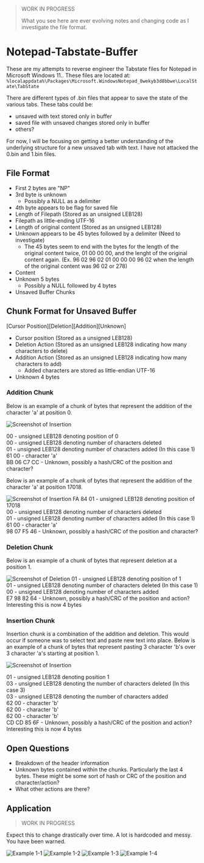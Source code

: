 > WORK IN PROGRESS
>
> What you see here are ever evolving notes and changing code as I investigate the file format.

# Notepad-Tabstate-Buffer

These are my attempts to reverse engineer the Tabstate files for Notepad in Microsoft Windows 11.. These files are located at: `%localappdata%\Packages\Microsoft.WindowsNotepad_8wekyb3d8bbwe\LocalState\TabState`

There are different types of .bin files that appear to save the state of the various tabs. These tabs could be:
- unsaved with text stored only in buffer
- saved file with unsaved changes stored only in buffer
- others?

For now, I will be focusing on getting a better understanding of the underlying structure for a new unsaved tab with text. I have not attacked the 0.bin and 1.bin files.

## File Format

 - First 2 bytes are "NP"
 - 3rd byte is unknown
   - Possibly a NULL as a delimiter
 - 4th byte appears to be flag for saved file
 - Length of Filepath (Stored as an unsigned LEB128)
 - Filepath as little-ending UTF-16
 - Length of original content (Stored as an unsigned LEB128)
 - Unknown appears to be 45 bytes followed by a delimiter (Need to investigate)
   -  The 45 bytes seem to end with the bytes for the length of the original content twice, 01 00 00 00, and the lenght of the original content again. (Ex. 96 02 96 02 01 00 00 00 96 02 when the length of the original content was 96 02 or 278)
 - Content
 - Unknown 5 bytes
   - Possibly a NULL followed by 4 bytes
 - Unsaved Buffer Chunks

## Chunk Format for Unsaved Buffer

[Cursor Position][Deletion][Addition][Unknown]
- Cursor position (Stored as a unsigned LEB128)
- Deletion Action (Stored as an unsigned LEB128 indicating how many characters to delete)
- Addition Action (Stored as an unsigned LEB128 indicating how many characters to add)
  - Added characters are stored as little-endian UTF-16
- Unknown 4 bytes
  
### Addition Chunk

Below is an example of a chunk of bytes that represent the addition of the character 'a' at position 0.

![Screenshot of Insertion](https://github.com/ogmini/Notepad-Tabstate-Buffer/blob/main/Insert-Chunk.png)

00 - unsigned LEB128 denoting position of 0  
00 - unsigned LEB128 denoting number of characters deleted  
01 - unsigned LEB128 denoting number of characters added (In this case 1)     
61 00 - character 'a'  
BB 06 C7 CC - Unknown, possibly a hash/CRC of the position and character?  

Below is an example of a chunk of bytes that represent the addition of the character 'a' at position 17018.

![Screenshot of Insertion](https://github.com/ogmini/Notepad-Tabstate-Buffer/blob/main/Insert-Chunk-2.png)
FA 84 01 - unsigned LEB128 denoting position of 17018  
00 - unsigned LEB128 denoting number of characters deleted   
01 - unsigned LEB128 denoting number of characters added (In this case 1)         
61 00 - character 'a'  
98 07 F5 46 - Unknown, possibly a hash/CRC of the position and character?  

### Deletion Chunk 

Below is an example of a chunk of bytes that represent deletion at a position 1.

![Screenshot of Deletion](https://github.com/ogmini/Notepad-Tabstate-Buffer/blob/main/Delete-Chunk.png)
01 - unsigned LEB128 denoting position of 1  
01 - unsigned LEB128 denoting number of characters deleted (In this case 1)      
00 - unsigned LEB128 denoting number of characters added   
E7 98 82 64 - Unknown, possibly a hash/CRC of the position and action? Interesting this is now 4 bytes

### Insertion Chunk

Insertion chunk is a combination of the addition and deletion. This would occur if someone was to select text and paste new text into place. Below is an example of a chunk of bytes that represent pasting 3 character 'b's over 3 character 'a's starting at position 1.

![Screenshot of Insertion](https://github.com/ogmini/Notepad-Tabstate-Buffer/blob/main/screenshots/Insertion%20Chunk.png)

01 - unsigned LEB128 denoting position 1  
03 - unsigned LEB128 denoting the number of characters deleted (In this case 3)  
03 - unsigned LEB128 denoting the number of characters added  
62 00 - character 'b'  
62 00 - character 'b'  
62 00 - character 'b'  
CD CD 85 6F - Unknown, possibly a hash/CRC of the position and action? Interesting this is now 4 bytes  

## Open Questions

 - Breakdown of the header information
 - Unknown bytes contained within the chunks. Particularly the last 4 bytes. These might be some sort of hash or CRC of the position and character/action?
 - What other actions are there?

## Application

> WORK IN PROGRESS

Expect this to change drastically over time. A lot is hardcoded and messy. You have been warned.

![Example 1-1](https://github.com/ogmini/Notepad-Tabstate-Buffer/blob/main/screenshots/Example%201-1.png)
![Example 1-2](https://github.com/ogmini/Notepad-Tabstate-Buffer/blob/main/screenshots/Example%201-2.png)
![Example 1-3](https://github.com/ogmini/Notepad-Tabstate-Buffer/blob/main/screenshots/Example%201-3.png)
![Example 1-4](https://github.com/ogmini/Notepad-Tabstate-Buffer/blob/main/screenshots/Example%201-4.png)
